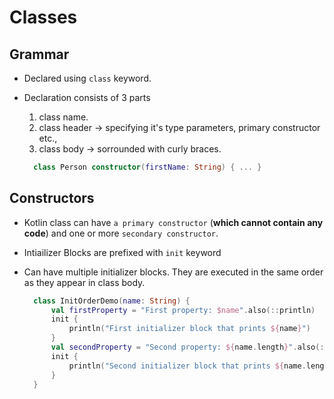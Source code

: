 # Classes

## Grammar

- Declared using `class` keyword.
- Declaration consists of 3 parts
  1. class name.
  2. class header -> specifying it's type parameters, primary constructor etc.,
  3. class body -> sorrounded with curly braces.

  ```kotlin
    class Person constructor(firstName: String) { ... }
  ```

## Constructors

- Kotlin class can have `a primary constructor` (__which cannot contain any code__) and one or more `secondary constructor`.
- Intiailizer Blocks are prefixed with `init` keyword
- Can have multiple initializer blocks. They are executed in the same order as they appear in class body.

  ```kotlin
    class InitOrderDemo(name: String) {
        val firstProperty = "First property: $name".also(::println)
        init {
            println("First initializer block that prints ${name}")
        }
        val secondProperty = "Second property: ${name.length}".also(::println)
        init {
            println("Second initializer block that prints ${name.length}")
        }
    }
  ```
